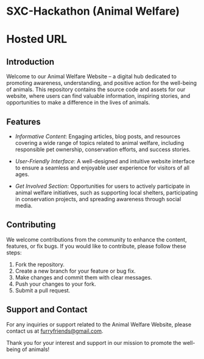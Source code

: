 # SXC-Hackathon (Animal Welfare)

# Hosted URL


## Introduction

Welcome to our Animal Welfare Website – a digital hub dedicated to promoting awareness, understanding, and positive action for the well-being of animals. This repository contains the source code and assets for our website, where users can find valuable information, inspiring stories, and opportunities to make a difference in the lives of animals.

## Features

- *Informative Content*: Engaging articles, blog posts, and resources covering a wide range of topics related to animal welfare, including responsible pet ownership, conservation efforts, and success stories.
  
- *User-Friendly Interface*: A well-designed and intuitive website interface to ensure a seamless and enjoyable user experience for visitors of all ages.

- *Get Involved Section*: Opportunities for users to actively participate in animal welfare initiatives, such as supporting local shelters, participating in conservation projects, and spreading awareness through social media.

## Contributing

We welcome contributions from the community to enhance the content, features, or fix bugs. If you would like to contribute, please follow these steps:

1. Fork the repository.
2. Create a new branch for your feature or bug fix.
3. Make changes and commit them with clear messages.
4. Push your changes to your fork.
5. Submit a pull request.


## Support and Contact

For any inquiries or support related to the Animal Welfare Website, please contact us at [furryfriends@gmail.com](mailto:furryfriends@gmail.com).

Thank you for your interest and support in our mission to promote the well-being of animals!
